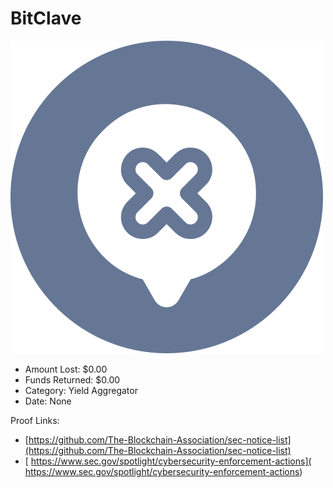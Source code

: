 # BitClave
![BitClave](/rektimages/BitClave.png)
- Amount Lost: $0.00
- Funds Returned: $0.00
- Category: Yield Aggregator
- Date: None



Proof Links:
- [https://github.com/The-Blockchain-Association/sec-notice-list](https://github.com/The-Blockchain-Association/sec-notice-list)
- [ https://www.sec.gov/spotlight/cybersecurity-enforcement-actions]( https://www.sec.gov/spotlight/cybersecurity-enforcement-actions)



